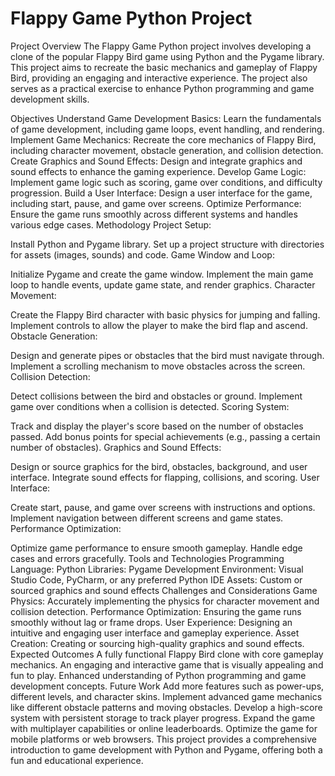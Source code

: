 # Flappy Game Python Project
Project Overview
The Flappy Game Python project involves developing a clone of the popular Flappy Bird game using Python and the Pygame library. This project aims to recreate the basic mechanics and gameplay of Flappy Bird, providing an engaging and interactive experience. The project also serves as a practical exercise to enhance Python programming and game development skills.

Objectives
Understand Game Development Basics: Learn the fundamentals of game development, including game loops, event handling, and rendering.
Implement Game Mechanics: Recreate the core mechanics of Flappy Bird, including character movement, obstacle generation, and collision detection.
Create Graphics and Sound Effects: Design and integrate graphics and sound effects to enhance the gaming experience.
Develop Game Logic: Implement game logic such as scoring, game over conditions, and difficulty progression.
Build a User Interface: Design a user interface for the game, including start, pause, and game over screens.
Optimize Performance: Ensure the game runs smoothly across different systems and handles various edge cases.
Methodology
Project Setup:

Install Python and Pygame library.
Set up a project structure with directories for assets (images, sounds) and code.
Game Window and Loop:

Initialize Pygame and create the game window.
Implement the main game loop to handle events, update game state, and render graphics.
Character Movement:

Create the Flappy Bird character with basic physics for jumping and falling.
Implement controls to allow the player to make the bird flap and ascend.
Obstacle Generation:

Design and generate pipes or obstacles that the bird must navigate through.
Implement a scrolling mechanism to move obstacles across the screen.
Collision Detection:

Detect collisions between the bird and obstacles or ground.
Implement game over conditions when a collision is detected.
Scoring System:

Track and display the player's score based on the number of obstacles passed.
Add bonus points for special achievements (e.g., passing a certain number of obstacles).
Graphics and Sound Effects:

Design or source graphics for the bird, obstacles, background, and user interface.
Integrate sound effects for flapping, collisions, and scoring.
User Interface:

Create start, pause, and game over screens with instructions and options.
Implement navigation between different screens and game states.
Performance Optimization:

Optimize game performance to ensure smooth gameplay.
Handle edge cases and errors gracefully.
Tools and Technologies
Programming Language: Python
Libraries: Pygame
Development Environment: Visual Studio Code, PyCharm, or any preferred Python IDE
Assets: Custom or sourced graphics and sound effects
Challenges and Considerations
Game Physics: Accurately implementing the physics for character movement and collision detection.
Performance Optimization: Ensuring the game runs smoothly without lag or frame drops.
User Experience: Designing an intuitive and engaging user interface and gameplay experience.
Asset Creation: Creating or sourcing high-quality graphics and sound effects.
Expected Outcomes
A fully functional Flappy Bird clone with core gameplay mechanics.
An engaging and interactive game that is visually appealing and fun to play.
Enhanced understanding of Python programming and game development concepts.
Future Work
Add more features such as power-ups, different levels, and character skins.
Implement advanced game mechanics like different obstacle patterns and moving obstacles.
Develop a high-score system with persistent storage to track player progress.
Expand the game with multiplayer capabilities or online leaderboards.
Optimize the game for mobile platforms or web browsers.
This project provides a comprehensive introduction to game development with Python and Pygame, offering both a fun and educational experience.






